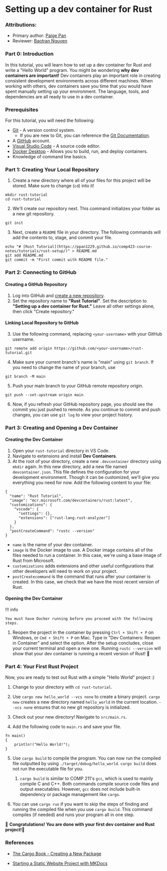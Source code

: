 # Setting up a dev container for Rust

### Attributions:

* Primary author: [Paige Pan](https://github.com/ppan1229)
* Reviewer: [Baotran Nguyen](https://github.com/bnln7)

### Part 0: Introduction

In this tutorial, you will learn how to set up a dev container for Rust and write a "Hello World" program.
You might be wondering **why dev containers are important!**
Dev containers play an important role in creating consistent development environments across different machines.
When working with others, dev containers save you time that you would have spent manually setting up your environment.
The language, tools, and dependencies are all ready to use in a dev container.

### Prerequisites

For this tutorial, you will need the following:

+ [Git](https://git-scm.com/book/en/v2/Getting-Started-Installing-Git) - A version control system.
    + If you are new to Git, you can reference the [Git Documentation](https://git-scm.com/docs).
+ A [GitHub](https://github.com) account.
+ [Visual Studio Code](https://code.visualstudio.com/Download) - A source code editor.
+ [Docker Desktop](https://www.docker.com/products/docker-desktop/) - Allows you to build, run, and deploy containers.
+ Knowledge of command line basics. 

### Part 1: Creating Your Local Repository

1. Create a new directory where all of your files for this project will be stored. Make sure to change (`cd`) into it!
``` title="terminal"
mkdir rust-tutorial
cd rust-tutorial
```

2. We'll create our repository next. This command initializes your folder as a new git repository.
``` title="terminal"
git init
```

3. Next, create a `README` file in your directory.
The following commands will add the contents to, stage, and commit your file.
``` title="terminal"
echo "# [Rust Tutorial](https://ppan1229.github.io/comp423-course-notes/tutorials/rust-setup/)" > README.md
git add README.md
git commit -m "First commit with README file."
```

### Part 2: Connecting to GitHub

#### Creating a GitHub Repository

1. Log into GitHub and [create a new repository](https://github.com/new).
2. Set the repository name to **"Rust Tutorial"**. Set the description to **"Setting up a dev container for Rust."** Leave all other settings alone, then click "Create repository."

#### Linking Local Repository to GitHub

3. Use the following command, replacing `<your-username>` with your GitHub username.
``` title="terminal"
git remote add origin https://github.com/<your-username>/rust-tutorial.git
```
4. Make sure your current branch's name is "main" using `git branch`. If you need to change the name of your branch, use
``` title="terminal"
git branch -M main
```
5. Push your main branch to your GitHub remote repository origin.
``` title="terminal"
git push --set-upstream origin main 
```
6. Now, if you refresh your GitHub repository page, you should see the commit you just pushed to remote. As you continue to commit and push changes, you can use `git log` to view your project history.

### Part 3: Creating and Opening a Dev Container

#### Creating the Dev Container

1. Open your `rust-tutorial` directory in VS Code.
2. Navigate to extensions and install **Dev Containers**. 
3. At the root of your directory, create a new `.devcontainer` directory using `mkdir` again. In this new directory, add a new file named `devcontainer.json`. This file defines the configuration for your development environment. Though it can be customized, we'll give you everything you need for now. Add the following content to your file:
``` title="devcontainer.json"
{
  "name": "Rust Tutorial",
  "image": "mcr.microsoft.com/devcontainers/rust:latest",
  "customizations": {
    "vscode": {
      "settings": {},
      "extensions": ["rust-lang.rust-analyzer"]
    }
  },
  "postCreateCommand": "rustc --version"
}
```
+ `name` is the name of your dev container.
+ `image` is the Docker image to use. A Docker image contains all of the files needed to run a container. In this case, we're using a base image of Rust from Microsoft.
+ `customizations` adds extensions and other useful configurations that other developers will need to work on your project.
+ `postCreatecommand` is the command that runs after your container is created. In this case, we check that we have the most recent version of Rust.

#### Opening the Dev Container

!!! info

    You must have Docker running before you proceed with the following steps.

1. Reopen the project in the container by pressing `Ctrl + Shift + P` on Windows, or `Cmd + Shift + P` on Mac. Type in "Dev Containers: Reopen in Container" and select the option. After the setup concludes, close your current terminal and open a new one. Running `rustc --version` will show that your dev container is running a recent version of Rust! 🎉

### Part 4: Your First Rust Project

Now, you are ready to test out Rust with a simple "Hello World" project :)

1. Change to your directory with `cd rust-tutorial`.

2. Use `cargo new hello_world --vcs none` to create a binary project. `cargo new` creates a new directory named `hello_world` in the current location. `--vcs none` ensures that no new git repository is initialized.

3. Check out your new directory! Navigate to `src/main.rs`.

4. Add the following code to `main.rs` and save your file.
``` title="main.rs"
fn main() 
{
    println!("Hello World!");
}
```

5. Use `cargo build` to compile the program. You can now run the compiled file outputted by using `./target/debug/hello_world`. `cargo build` does not run the executable file for you.
    1. `cargo build` is similar to COMP 211's `gcc`, which is used to mainly compile C and C++. Both commands compile source code files and output executables. However, `gcc` does not include built-in dependency or package management like `cargo`.

6. You can use `cargo run` if you want to skip the steps of finding and running the compiled file when you use `cargo build`. This command compiles (if needed) and runs your program all in one step. 

🎉 **Congratulations! You are done with your first dev container and Rust project!**🎉

### References

+ [The Cargo Book - Creating a New Package](https://doc.rust-lang.org/cargo/guide/creating-a-new-project.html)

+ [Starting a Static Website Project with MKDocs](https://doc.rust-lang.org/cargo/guide/creating-a-new-project.html)